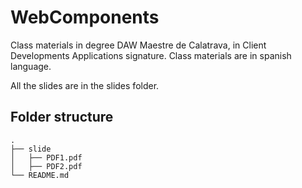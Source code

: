 # WebComponents

Class materials in degree DAW Maestre de Calatrava, in Client Developments Applications signature. Class materials are in spanish language.

All the slides are in the slides folder.

## Folder structure

```
.
├── slide
│   ├── PDF1.pdf
│   ├── PDF2.pdf
└── README.md
```